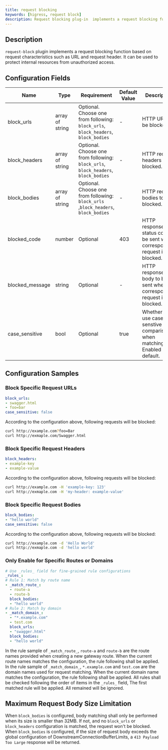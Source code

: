 ```yaml
---
title: request blocking
keywords: [higress, request block]
description: Request blocking plug-in  implements a request blocking function based on request characteristics such as URL and request header. It can be used to protect internal resources from unauthorized access.
---
```


## Description
`request-block` plugin implements a request blocking function based on request characteristics such as URL and request header. It can be used to protect internal resources from unauthorized access.

## Configuration Fields

| Name | Type | Requirement |  Default Value | Description |
| -------- | -------- | -------- | -------- | -------- |
|  block_urls     |  array of string     | Optional. Choose one from following: `block_urls`, `block_headers`, `block_bodies` |  -  |  HTTP URLs to be blocked. |
|  block_headers     |  array of string     | Optional. Choose one from following: `block_urls`, `block_headers`, `block_bodies` |  -  |  HTTP request headers to be blocked.  |
|  block_bodies     |  array of string     | Optional. Choose one from following: `block_urls` ,`block_headers`, `block_bodies` |  -  |  HTTP request bodies to be blocked.  |
|  blocked_code     |  number     |  Optional     |   403  |  HTTP response status code to be sent when corresponding request is blocked.  |
|  blocked_message     |  string     |  Optional   |   -  |  HTTP response body to be sent when corresponding request is blocked.   |
|  case_sensitive     |  bool     |  Optional     |   true  |  Whether to use case-senstive comparison when matching. Enabled by default.   |

## Configuration Samples

### Block Specific Request URLs
```yaml
block_urls:
- swagger.html
- foo=bar
case_sensitive: false
```

According to the configuration above, following requests will be blocked:

```bash
curl http://example.com?foo=Bar
curl http://exmaple.com/Swagger.html
```

### Block Specific Request Headers
```yaml
block_headers:
- example-key
- example-value
```

According to the configuration above, following requests will be blocked:

```bash
curl http://example.com -H 'example-key: 123'
curl http://exmaple.com -H 'my-header: example-value'
```

### Block Specific Request Bodies
```yaml
block_bodies:
- "hello world"
case_sensitive: false
```

According to the configuration above, following requests will be blocked:

```bash
curl http://example.com -d 'Hello World'
curl http://exmaple.com -d 'hello world'
```

### Only Enable for Specific Routes or Domains
```yaml
# Use _rules_ field for fine-grained rule configurations 
_rules_:
# Rule 1: Match by route name
- _match_route_:
  - route-a
  - route-b
  block_bodies: 
  - "hello world"
# Rule 2: Match by domain
- _match_domain_:
  - "*.example.com"
  - test.com
  block_urls: 
  - "swagger.html"
  block_bodies:
  - "hello world"
```
In the rule sample of `_match_route_`, `route-a` and `route-b` are the route names provided when creating a new gateway route. When the current route names matches the configuration, the rule following shall be applied.
In the rule sample of `_match_domain_`, `*.example.com` and `test.com` are the domain names used for request matching. When the current domain name matches the configuration, the rule following shall be applied.
All rules shall be checked following the order of items in the `_rules_` field, The first matched rule will be applied. All remained will be ignored.

## Maximum Request Body Size Limitation

When `block_bodies` is configured, body matching shall only be performed when its size is smaller than 32MB. If not, and no `block_urls` or `block_headers` configuration is matched, the request won't be blocked.
When `block_bodies` is configured, if the size of request body exceeds the global configuration of DownstreamConnectionBufferLimits, a ``413 Payload Too Large`` response will be returned.
